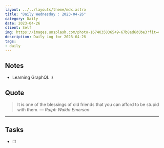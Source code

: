 ```yaml
---
layout: ../../layouts/theme/mdx.astro
title: "Daily Wednesday : 2023-04-26"
category: Daily
date: 2023-04-26
client: Self
img: https://images.unsplash.com/photo-1674035036549-67b8ad6d0be3?fit=crop&q=85&w=1400&h=700
description: Daily Log for 2023-04-26
tags:
- daily
---
```


## Notes

- Learning GraphQL :/

## Quote

> It is one of the blessings of old friends that you can afford to be stupid with them.
> — <cite>Ralph Waldo Emerson</cite>

---

## Tasks

- [ ]